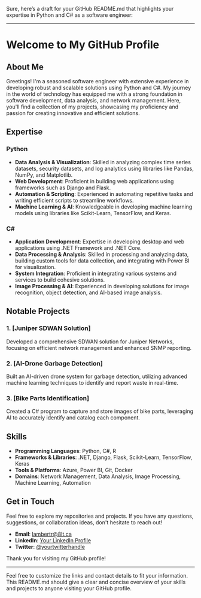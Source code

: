 <!--
**rolambert/rolambert** is a ✨ _special_ ✨ repository because its `README.md` (this file) appears on your GitHub profile.
-->
Sure, here’s a draft for your GitHub README.md that highlights your expertise in Python and C# as a software engineer:

---

# Welcome to My GitHub Profile

## About Me

Greetings! I'm a seasoned software engineer with extensive experience in developing robust and scalable solutions using Python and C#. My journey in the world of technology has equipped me with a strong foundation in software development, data analysis, and network management. Here, you'll find a collection of my projects, showcasing my proficiency and passion for creating innovative and efficient solutions.

## Expertise

### Python
- **Data Analysis & Visualization**: Skilled in analyzing complex time series datasets, security datasets, and log analytics using libraries like Pandas, NumPy, and Matplotlib.
- **Web Development**: Proficient in building web applications using frameworks such as Django and Flask.
- **Automation & Scripting**: Experienced in automating repetitive tasks and writing efficient scripts to streamline workflows.
- **Machine Learning & AI**: Knowledgeable in developing machine learning models using libraries like Scikit-Learn, TensorFlow, and Keras.

### C#
- **Application Development**: Expertise in developing desktop and web applications using .NET Framework and .NET Core.
- **Data Processing & Analysis**: Skilled in processing and analyzing data, building custom tools for data collection, and integrating with Power BI for visualization.
- **System Integration**: Proficient in integrating various systems and services to build cohesive solutions.
- **Image Processing & AI**: Experienced in developing solutions for image recognition, object detection, and AI-based image analysis.

## Notable Projects

### 1. [Juniper SDWAN Solution]
Developed a comprehensive SDWAN solution for Juniper Networks, focusing on efficient network management and enhanced SNMP reporting.

### 2. [AI-Drone Garbage Detection]
Built an AI-driven drone system for garbage detection, utilizing advanced machine learning techniques to identify and report waste in real-time.

### 3. [Bike Parts Identification]
Created a C# program to capture and store images of bike parts, leveraging AI to accurately identify and catalog each component.

## Skills

- **Programming Languages**: Python, C#, R
- **Frameworks & Libraries**: .NET, Django, Flask, Scikit-Learn, TensorFlow, Keras
- **Tools & Platforms**: Azure, Power BI, Git, Docker
- **Domains**: Network Management, Data Analysis, Image Processing, Machine Learning, Automation

## Get in Touch

Feel free to explore my repositories and projects. If you have any questions, suggestions, or collaboration ideas, don't hesitate to reach out!

- **Email**: lambertr@8lt.ca
- **LinkedIn**: [Your LinkedIn Profile](https://www.linkedin.com/in/rojl/)
- **Twitter**: [@yourtwitterhandle](https://twitter.com/robertlambert)

Thank you for visiting my GitHub profile!

---

Feel free to customize the links and contact details to fit your information. This README.md should give a clear and concise overview of your skills and projects to anyone visiting your GitHub profile.

